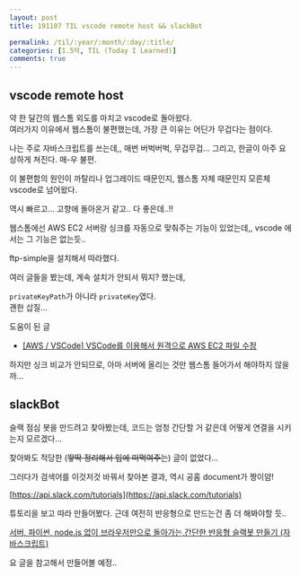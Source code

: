 ```yaml
---
layout: post
title: 191107 TIL vscode remote host && slackBot

permalink: /til/:year/:month/:day/:title/
categories: [1.5막, TIL (Today I Learned)]
comments: true
---
```


## vscode remote host  

약 한 달간의 웹스톰 외도를 마치고 vscode로 돌아왔다.  
여러가지 이유에서 웹스톰이 불편했는데, 가장 큰 이유는 어딘가 무겁다는 점이다. 

나는 주로 자바스크립트를 쓰는데,, 매번 버벅버벅, 무겁무겁... 그리고, 한글이 아주 요상하게 쳐진다. 매-우 불편.  

이 불편함의 원인이 까탈리나 업그레이드 때문인지, 웹스톰 자체 때문인지 모른체 vscode로 넘어왔다.  

역시 빠르고... 고향에 돌아온거 같고.. 다 좋은데..!!

웹스톰에선 AWS EC2 서버랑 싱크를 자동으로 맞춰주는 기능이 있었는데,, vscode 에서는 그 기능은 없는듯.. 

ftp-simple을 설치해서 따라했다.  

여러 글들을 봤는데, 계속 설치가 안되서 뭐지? 했는데, 

`privateKeyPath`가 아니라 `privateKey`였다.  
괜한 삽질... 

도움이 된 글 
- [[AWS / VSCode] VSCode를 이용해서 원격으로 AWS EC2 파일 수정](https://share4share.tistory.com/32)


하지만 싱크 비교가 안되므로, 아마 서버에 올리는 것만 웹스톰 들어가서 해야하지 않을까... 

## slackBot    

슬랙 점심 봇을 만드려고 찾아봤는데, 코드는 엄청 간단할 거 같은데 어떻게 연결을 시키는지 모르겠다... 

찾아봐도 적당한 (~~뙇딱 정리해서 입에 떠먹여주는~~) 글이 없었다...   

그러다가 검색어를 이것저것 바꿔서 찾아본 결과, 역시 공홈 document가 짱이얌!

 [https://api.slack.com/tutorials](https://api.slack.com/tutorials)


튜토리을 보고 따라 만들어봤다. 근데 여전히 반응형으로 만드는건 좀 더 해봐야할 듯.. 

[서버, 파이썬, node.js 없이 브라우저만으로 돌아가는,간단한 반응형 슬랙봇 만들기 (자바스크립트)](https://jadumate.tistory.com/entry/%EA%B0%84%EB%8B%A8%ED%95%9C-%EC%8A%AC%EB%9E%99%EB%B4%87-%EB%A7%8C%EB%93%A4%EA%B8%B0-%EB%B0%98%EC%9D%91%ED%98%95-%EC%9E%90%EB%B0%94%EC%8A%A4%ED%81%AC%EB%A6%BD%ED%8A%B8-Simple-reactive-Slackbot-in-Javascript)

요 글을 참고해서 만들어볼 예정.. 
